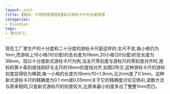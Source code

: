 ```yaml
---
layout: post
title: {摘自：中国物理课程网}新式游标卡尺的测量原理
categories:
- Diandian
tags:
- 课内学习, 
---
```

现在工厂里生产的十分度和二十分度的游标卡尺是这样的:主尺不变,每小格仍为1mm,而游标上10小格(10分度)的总长度为19mm,20小格(20分度)的总长度为39mm。现以十分度新式游标卡尺为例,当主尺零刻度与游标尺的零刻度对齐时,游标的第十条刻度线刚好与主尺的19mm刻度线对齐,如图2所示,这种游标卡尺的游标刻度显得较为稀疏,每一小格的长度为19mm/10=1.9mm,比2mm差了0.1mm。这种新式游标卡尺的精确度为0.1 mm或0.05mm(关于它的精确度讨论见例4),读数方法与原来相同,只是新式游标尺的刻度较大,比原来最小刻度多出了整整1mm而已。